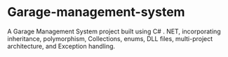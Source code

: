 # Garage-management-system
A Garage Management System project built using C# . NET, incorporating inheritance, polymorphism, Collections, enums, DLL files, multi-project architecture, and Exception handling.
